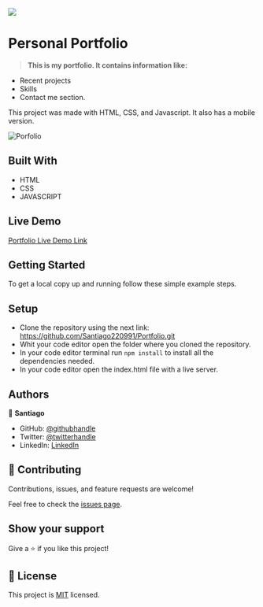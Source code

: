 ![](https://img.shields.io/badge/Microverse-blueviolet)

# Personal Portfolio 

> **This is my portfolio. It contains information like:**

- Recent projects
- Skills
- Contact me section.

This project was made with HTML, CSS, and Javascript. It also has a mobile version.

![Porfolio](https://user-images.githubusercontent.com/98363075/170170409-21bd01cd-f8f8-452e-9c96-5af564119e33.png)


## Built With

- HTML
- CSS
- JAVASCRIPT

## Live Demo

[Portfolio Live Demo Link ](https://santiago220991.github.io/Portfolio/)

## Getting Started

To get a local copy up and running follow these simple example steps.

## Setup

- Clone the repository using the next link: https://github.com/Santiago220991/Portfolio.git
- Whit your code editor open the folder where you cloned the repository.
- In your code editor terminal run `npm install` to install all the dependencies needed.
- In your code editor open the index.html file with a live server.


## Authors

👤 **Santiago**

- GitHub: [@githubhandle](https://github.com/Santiago220991) 
- Twitter: [@twitterhandle](https://twitter.com/SanCardenas10)
- LinkedIn: [LinkedIn](https://www.linkedin.com/in/alexandersantiagocardenas/)


## 🤝 Contributing

Contributions, issues, and feature requests are welcome!

Feel free to check the [issues page](https://github.com/Santiago220991/Portfolio/issues).


## Show your support

Give a ⭐️ if you like this project!

## 📝 License

This project is [MIT](./MIT.md) licensed.
